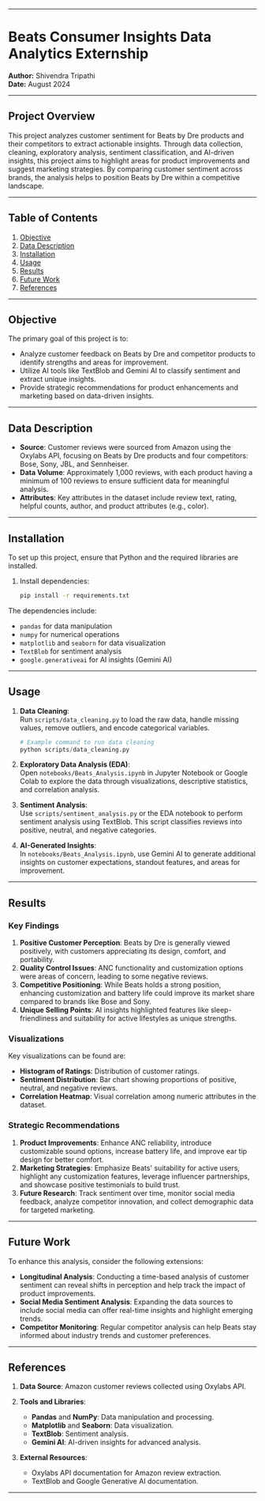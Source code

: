 
---

# Beats Consumer Insights Data Analytics Externship

**Author:** Shivendra Tripathi  
**Date:** August 2024

---

## Project Overview

This project analyzes customer sentiment for Beats by Dre products and their competitors to extract actionable insights. Through data collection, cleaning, exploratory analysis, sentiment classification, and AI-driven insights, this project aims to highlight areas for product improvements and suggest marketing strategies. By comparing customer sentiment across brands, the analysis helps to position Beats by Dre within a competitive landscape.

---

## Table of Contents

1. [Objective](#objective)
2. [Data Description](#data-description)
3. [Installation](#installation)
4. [Usage](#usage)
5. [Results](#results)
6. [Future Work](#future-work)
7. [References](#references)

---

## Objective

The primary goal of this project is to:
- Analyze customer feedback on Beats by Dre and competitor products to identify strengths and areas for improvement.
- Utilize AI tools like TextBlob and Gemini AI to classify sentiment and extract unique insights.
- Provide strategic recommendations for product enhancements and marketing based on data-driven insights.

---

## Data Description

- **Source**: Customer reviews were sourced from Amazon using the Oxylabs API, focusing on Beats by Dre products and four competitors: Bose, Sony, JBL, and Sennheiser.
- **Data Volume**: Approximately 1,000 reviews, with each product having a minimum of 100 reviews to ensure sufficient data for meaningful analysis.
- **Attributes**: Key attributes in the dataset include review text, rating, helpful counts, author, and product attributes (e.g., color).

---

## Installation

To set up this project, ensure that Python and the required libraries are installed.


1. Install dependencies:
   ```bash
   pip install -r requirements.txt
   ```

The dependencies include:
- `pandas` for data manipulation
- `numpy` for numerical operations
- `matplotlib` and `seaborn` for data visualization
- `TextBlob` for sentiment analysis
- `google.generativeai` for AI insights (Gemini AI)

---

## Usage

1. **Data Cleaning**:  
   Run `scripts/data_cleaning.py` to load the raw data, handle missing values, remove outliers, and encode categorical variables.

   ```python
   # Example command to run data cleaning
   python scripts/data_cleaning.py
   ```

2. **Exploratory Data Analysis (EDA)**:  
   Open `notebooks/Beats_Analysis.ipynb` in Jupyter Notebook or Google Colab to explore the data through visualizations, descriptive statistics, and correlation analysis.

3. **Sentiment Analysis**:  
   Use `scripts/sentiment_analysis.py` or the EDA notebook to perform sentiment analysis using TextBlob. This script classifies reviews into positive, neutral, and negative categories.

4. **AI-Generated Insights**:  
   In `notebooks/Beats_Analysis.ipynb`, use Gemini AI to generate additional insights on customer expectations, standout features, and areas for improvement.

---

## Results

### Key Findings

1. **Positive Customer Perception**: Beats by Dre is generally viewed positively, with customers appreciating its design, comfort, and portability.
2. **Quality Control Issues**: ANC functionality and customization options were areas of concern, leading to some negative reviews.
3. **Competitive Positioning**: While Beats holds a strong position, enhancing customization and battery life could improve its market share compared to brands like Bose and Sony.
4. **Unique Selling Points**: AI insights highlighted features like sleep-friendliness and suitability for active lifestyles as unique strengths.

### Visualizations
Key visualizations can be found are:
- **Histogram of Ratings**: Distribution of customer ratings.
- **Sentiment Distribution**: Bar chart showing proportions of positive, neutral, and negative reviews.
- **Correlation Heatmap**: Visual correlation among numeric attributes in the dataset.

### Strategic Recommendations
1. **Product Improvements**: Enhance ANC reliability, introduce customizable sound options, increase battery life, and improve ear tip design for better comfort.
2. **Marketing Strategies**: Emphasize Beats' suitability for active users, highlight any customization features, leverage influencer partnerships, and showcase positive testimonials to build trust.
3. **Future Research**: Track sentiment over time, monitor social media feedback, analyze competitor innovation, and collect demographic data for targeted marketing.

---

## Future Work

To enhance this analysis, consider the following extensions:
- **Longitudinal Analysis**: Conducting a time-based analysis of customer sentiment can reveal shifts in perception and help track the impact of product improvements.
- **Social Media Sentiment Analysis**: Expanding the data sources to include social media can offer real-time insights and highlight emerging trends.
- **Competitor Monitoring**: Regular competitor analysis can help Beats stay informed about industry trends and customer preferences.

---

## References

1. **Data Source**: Amazon customer reviews collected using Oxylabs API.
2. **Tools and Libraries**:
   - **Pandas** and **NumPy**: Data manipulation and processing.
   - **Matplotlib** and **Seaborn**: Data visualization.
   - **TextBlob**: Sentiment analysis.
   - **Gemini AI**: AI-driven insights for advanced analysis.

3. **External Resources**:
   - Oxylabs API documentation for Amazon review extraction.
   - TextBlob and Google Generative AI documentation.

---

